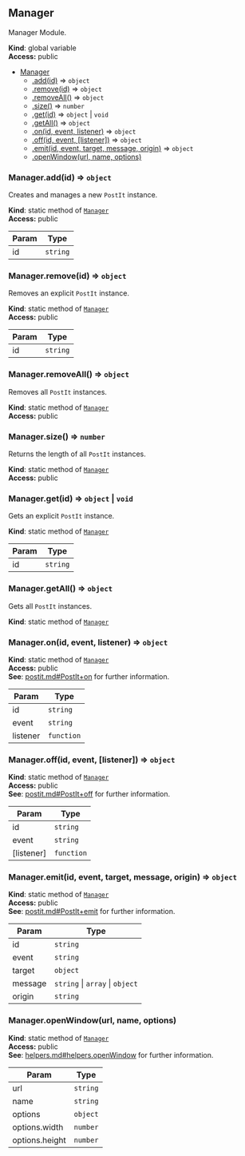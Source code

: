 <a name="Manager"></a>
## Manager
Manager Module.

**Kind**: global variable  
**Access:** public  

* [Manager](#Manager)
    * [.add(id)](#Manager.add) ⇒ <code>object</code>
    * [.remove(id)](#Manager.remove) ⇒ <code>object</code>
    * [.removeAll()](#Manager.removeAll) ⇒ <code>object</code>
    * [.size()](#Manager.size) ⇒ <code>number</code>
    * [.get(id)](#Manager.get) ⇒ <code>object</code> &#124; <code>void</code>
    * [.getAll()](#Manager.getAll) ⇒ <code>object</code>
    * [.on(id, event, listener)](#Manager.on) ⇒ <code>object</code>
    * [.off(id, event, [listener])](#Manager.off) ⇒ <code>object</code>
    * [.emit(id, event, target, message, origin)](#Manager.emit) ⇒ <code>object</code>
    * [.openWindow(url, name, options)](#Manager.openWindow)

<a name="Manager.add"></a>
### Manager.add(id) ⇒ <code>object</code>
Creates and manages a new `PostIt` instance.

**Kind**: static method of <code>[Manager](#Manager)</code>  
**Access:** public  

| Param | Type |
| --- | --- |
| id | <code>string</code> | 

<a name="Manager.remove"></a>
### Manager.remove(id) ⇒ <code>object</code>
Removes an explicit `PostIt` instance.

**Kind**: static method of <code>[Manager](#Manager)</code>  
**Access:** public  

| Param | Type |
| --- | --- |
| id | <code>string</code> | 

<a name="Manager.removeAll"></a>
### Manager.removeAll() ⇒ <code>object</code>
Removes all `PostIt` instances.

**Kind**: static method of <code>[Manager](#Manager)</code>  
**Access:** public  
<a name="Manager.size"></a>
### Manager.size() ⇒ <code>number</code>
Returns the length of all `PostIt` instances.

**Kind**: static method of <code>[Manager](#Manager)</code>  
**Access:** public  
<a name="Manager.get"></a>
### Manager.get(id) ⇒ <code>object</code> &#124; <code>void</code>
Gets an explicit `PostIt` instance.

**Kind**: static method of <code>[Manager](#Manager)</code>  

| Param | Type |
| --- | --- |
| id | <code>string</code> | 

<a name="Manager.getAll"></a>
### Manager.getAll() ⇒ <code>object</code>
Gets all `PostIt` instances.

**Kind**: static method of <code>[Manager](#Manager)</code>  
<a name="Manager.on"></a>
### Manager.on(id, event, listener) ⇒ <code>object</code>
**Kind**: static method of <code>[Manager](#Manager)</code>  
**Access:** public  
**See**: [postit.md#PostIt+on](postit.md#PostIt+on) for further information.  

| Param | Type |
| --- | --- |
| id | <code>string</code> | 
| event | <code>string</code> | 
| listener | <code>function</code> | 

<a name="Manager.off"></a>
### Manager.off(id, event, [listener]) ⇒ <code>object</code>
**Kind**: static method of <code>[Manager](#Manager)</code>  
**Access:** public  
**See**: [postit.md#PostIt+off](postit.md#PostIt+off) for further information.  

| Param | Type |
| --- | --- |
| id | <code>string</code> | 
| event | <code>string</code> | 
| [listener] | <code>function</code> | 

<a name="Manager.emit"></a>
### Manager.emit(id, event, target, message, origin) ⇒ <code>object</code>
**Kind**: static method of <code>[Manager](#Manager)</code>  
**Access:** public  
**See**: [postit.md#PostIt+emit](postit.md#PostIt+emit) for further information.  

| Param | Type |
| --- | --- |
| id | <code>string</code> | 
| event | <code>string</code> | 
| target | <code>object</code> | 
| message | <code>string</code> &#124; <code>array</code> &#124; <code>object</code> | 
| origin | <code>string</code> | 

<a name="Manager.openWindow"></a>
### Manager.openWindow(url, name, options)
**Kind**: static method of <code>[Manager](#Manager)</code>  
**Access:** public  
**See**: [helpers.md#helpers.openWindow](helpers.md#helpers.openWindow) for further information.  

| Param | Type |
| --- | --- |
| url | <code>string</code> | 
| name | <code>string</code> | 
| options | <code>object</code> | 
| options.width | <code>number</code> | 
| options.height | <code>number</code> | 

